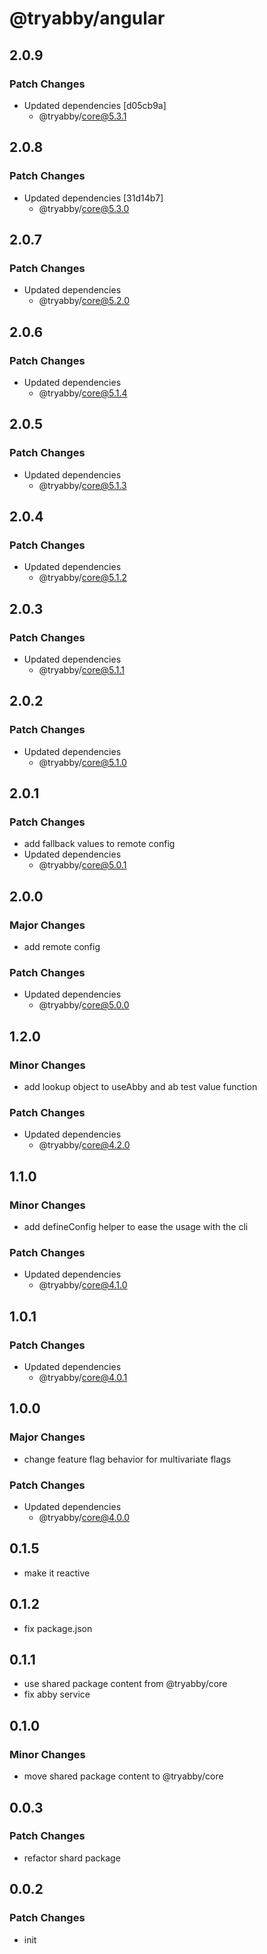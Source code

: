 # @tryabby/angular

## 2.0.9

### Patch Changes

- Updated dependencies [d05cb9a]
  - @tryabby/core@5.3.1

## 2.0.8

### Patch Changes

- Updated dependencies [31d14b7]
  - @tryabby/core@5.3.0

## 2.0.7

### Patch Changes

- Updated dependencies
  - @tryabby/core@5.2.0

## 2.0.6

### Patch Changes

- Updated dependencies
  - @tryabby/core@5.1.4

## 2.0.5

### Patch Changes

- Updated dependencies
  - @tryabby/core@5.1.3

## 2.0.4

### Patch Changes

- Updated dependencies
  - @tryabby/core@5.1.2

## 2.0.3

### Patch Changes

- Updated dependencies
  - @tryabby/core@5.1.1

## 2.0.2

### Patch Changes

- Updated dependencies
  - @tryabby/core@5.1.0

## 2.0.1

### Patch Changes

- add fallback values to remote config
- Updated dependencies
  - @tryabby/core@5.0.1

## 2.0.0

### Major Changes

- add remote config

### Patch Changes

- Updated dependencies
  - @tryabby/core@5.0.0

## 1.2.0

### Minor Changes

- add lookup object to useAbby and ab test value function

### Patch Changes

- Updated dependencies
  - @tryabby/core@4.2.0

## 1.1.0

### Minor Changes

- add defineConfig helper to ease the usage with the cli

### Patch Changes

- Updated dependencies
  - @tryabby/core@4.1.0

## 1.0.1

### Patch Changes

- Updated dependencies
  - @tryabby/core@4.0.1

## 1.0.0

### Major Changes

- change feature flag behavior for multivariate flags

### Patch Changes

- Updated dependencies
  - @tryabby/core@4.0.0

## 0.1.5

- make it reactive

## 0.1.2

- fix package.json

## 0.1.1

- use shared package content from @tryabby/core
- fix abby service

## 0.1.0

### Minor Changes

- move shared package content to @tryabby/core

## 0.0.3

### Patch Changes

- refactor shard package

## 0.0.2

### Patch Changes

- init
